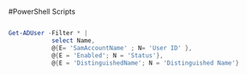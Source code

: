 #PowerShell Scripts

```PowerShell

Get-ADUser -Filter * |
            select Name,
            @{E= 'SamAccountName' ; N= 'User ID' },
            @{E = 'Enabled'; N = 'Status'},
            @{E = 'DistinguishedName'; N = 'Distinguished Name'}

```
